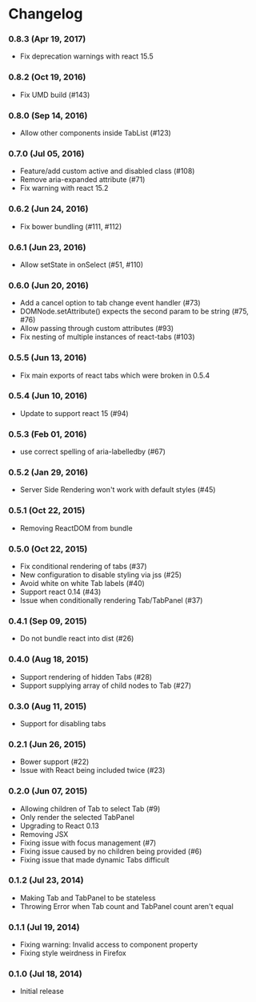 # Changelog

### 0.8.3 (Apr 19, 2017)

- Fix deprecation warnings with react 15.5

### 0.8.2 (Oct 19, 2016)

- Fix UMD build (#143)

### 0.8.0 (Sep 14, 2016)

- Allow other components inside TabList (#123)

### 0.7.0 (Jul 05, 2016)

- Feature/add custom active and disabled class (#108)
- Remove aria-expanded attribute (#71)
- Fix warning with react 15.2

### 0.6.2 (Jun 24, 2016)

- Fix bower bundling (#111, #112)

### 0.6.1 (Jun 23, 2016)

- Allow setState in onSelect (#51, #110)

### 0.6.0 (Jun 20, 2016)

- Add a cancel option to tab change event handler (#73)
- DOMNode.setAttribute() expects the second param to be string (#75, #76)
- Allow passing through custom attributes (#93)
- Fix nesting of multiple instances of react-tabs (#103)

### 0.5.5 (Jun 13, 2016)

- Fix main exports of react tabs which were broken in 0.5.4

### 0.5.4 (Jun 10, 2016)

- Update to support react 15 (#94)

### 0.5.3 (Feb 01, 2016)

- use correct spelling of aria-labelledby (#67)

### 0.5.2 (Jan 29, 2016)

- Server Side Rendering won't work with default styles (#45)

### 0.5.1 (Oct 22, 2015)

- Removing ReactDOM from bundle

### 0.5.0 (Oct 22, 2015)

- Fix conditional rendering of tabs (#37)
- New configuration to disable styling via jss (#25)
- Avoid white on white Tab labels (#40)
- Support react 0.14 (#43)
- Issue when conditionally rendering Tab/TabPanel (#37)

### 0.4.1 (Sep 09, 2015)

- Do not bundle react into dist (#26)

### 0.4.0 (Aug 18, 2015)

- Support rendering of hidden Tabs (#28)
- Support supplying array of child nodes to Tab (#27)

### 0.3.0 (Aug 11, 2015)

- Support for disabling tabs

### 0.2.1 (Jun 26, 2015)

- Bower support (#22)
- Issue with React being included twice (#23)

### 0.2.0 (Jun 07, 2015)

- Allowing children of Tab to select Tab (#9)
- Only render the selected TabPanel
- Upgrading to React 0.13
- Removing JSX
- Fixing issue with focus management (#7)
- Fixing issue caused by no children being provided (#6)
- Fixing issue that made dynamic Tabs difficult

### 0.1.2 (Jul 23, 2014)

- Making Tab and TabPanel to be stateless
- Throwing Error when Tab count and TabPanel count aren't equal

### 0.1.1 (Jul 19, 2014)

- Fixing warning: Invalid access to component property
- Fixing style weirdness in Firefox

### 0.1.0 (Jul 18, 2014)

- Initial release
